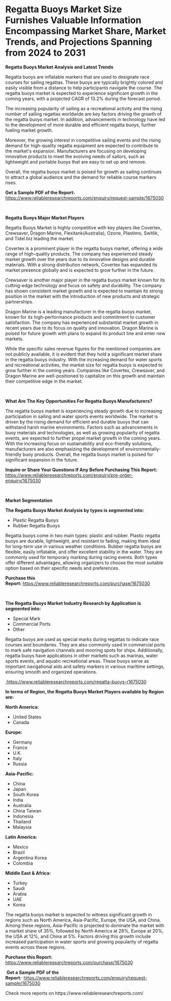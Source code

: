 <p><h1>Regatta Buoys Market Size Furnishes Valuable Information Encompassing Market Share, Market Trends, and Projections Spanning from 2024 to 2031</h1></p><p><strong>Regatta Buoys Market Analysis and Latest Trends</strong></p>
<p><p>Regatta buoys are inflatable markers that are used to designate race courses for sailing regattas. These buoys are typically brightly colored and easily visible from a distance to help participants navigate the course. The regatta buoys market is expected to experience significant growth in the coming years, with a projected CAGR of 13.2% during the forecast period.</p><p>The increasing popularity of sailing as a recreational activity and the rising number of sailing regattas worldwide are key factors driving the growth of the regatta buoys market. In addition, advancements in technology have led to the development of more durable and efficient regatta buoys, further fueling market growth.</p><p>Moreover, the growing interest in competitive sailing events and the rising demand for high-quality regatta equipment are expected to contribute to the market's expansion. Manufacturers are focusing on developing innovative products to meet the evolving needs of sailors, such as lightweight and portable buoys that are easy to set up and remove.</p><p>Overall, the regatta buoys market is poised for growth as sailing continues to attract a global audience and the demand for reliable course markers rises.</p></p>
<p><strong>Get a Sample PDF of the Report:&nbsp;</strong> <a href="https://www.reliableresearchreports.com/enquiry/request-sample/1675030">https://www.reliableresearchreports.com/enquiry/request-sample/1675030</a></p>
<p>&nbsp;</p>
<p><strong>Regatta Buoys Major Market Players</strong></p>
<p><p>Regatta Buoys Market is highly competitive with key players like Covertex, Crewsaver, Dragon Marine, Flexitank(Australia), Ozone, Plastimo, Switlik, and Tidel.biz leading the market. </p><p>Covertex is a prominent player in the regatta buoys market, offering a wide range of high-quality products. The company has experienced steady market growth over the years due to its innovative designs and durable materials. With a strong distribution network, Covertex has expanded its market presence globally and is expected to grow further in the future.</p><p>Crewsaver is another major player in the regatta buoys market known for its cutting-edge technology and focus on safety and durability. The company has shown consistent market growth and is expected to maintain its strong position in the market with the introduction of new products and strategic partnerships.</p><p>Dragon Marine is a leading manufacturer in the regatta buoys market, known for its high-performance products and commitment to customer satisfaction. The company has experienced substantial market growth in recent years due to its focus on quality and innovation. Dragon Marine is poised for future growth with plans to expand its product line and enter new markets.</p><p>While the specific sales revenue figures for the mentioned companies are not publicly available, it is evident that they hold a significant market share in the regatta buoys industry. With the increasing demand for water sports and recreational activities, the market size for regatta buoys is expected to grow further in the coming years. Companies like Covertex, Crewsaver, and Dragon Marine are well-positioned to capitalize on this growth and maintain their competitive edge in the market.</p></p>
<p>&nbsp;</p>
<p><strong>What Are The Key Opportunities For Regatta Buoys Manufacturers?</strong></p>
<p><p>The regatta buoys market is experiencing steady growth due to increasing participation in sailing and water sports events worldwide. The market is driven by the rising demand for efficient and durable buoys that can withstand harsh marine environments. Factors such as advancements in buoy materials and technologies, as well as growing popularity of regatta events, are expected to further propel market growth in the coming years. With the increasing focus on sustainability and eco-friendly solutions, manufacturers are also emphasizing the development of environmentally-friendly buoy products. Overall, the regatta buoys market is poised for significant expansion in the future.</p></p>
<p><strong>Inquire or Share Your Questions If Any Before Purchasing This Report:</strong> <a href="https://www.reliableresearchreports.com/enquiry/pre-order-enquiry/1675030">https://www.reliableresearchreports.com/enquiry/pre-order-enquiry/1675030</a></p>
<p>&nbsp;</p>
<p><strong>Market Segmentation</strong></p>
<p><strong>The Regatta Buoys Market Analysis by types is segmented into:</strong></p>
<p><ul><li>Plastic Regatta Buoys</li><li>Rubber Regatta Buoys</li></ul></p>
<p><p>Regatta buoys come in two main types: plastic and rubber. Plastic regatta buoys are durable, lightweight, and resistant to fading, making them ideal for long-term use in various weather conditions. Rubber regatta buoys are flexible, easily inflatable, and offer excellent stability in the water. They are commonly used for temporary marking during racing events. Both types offer different advantages, allowing organizers to choose the most suitable option based on their specific needs and preferences.</p></p>
<p><strong>Purchase this Report:&nbsp;</strong><a href="https://www.reliableresearchreports.com/purchase/1675030">https://www.reliableresearchreports.com/purchase/1675030</a></p>
<p>&nbsp;</p>
<p><strong>The Regatta Buoys Market Industry Research by Application is segmented into:</strong></p>
<p><ul><li>Special Mark</li><li>Commercial Ports</li><li>Other</li></ul></p>
<p><p>Regatta buoys are used as special marks during regattas to indicate race courses and boundaries. They are also commonly used in commercial ports to mark safe navigation channels and mooring spots for ships. Additionally, regatta buoys have applications in other markets such as marinas, water sports events, and aquatic recreational areas. These buoys serve as important navigational aids and safety markers in various maritime settings, ensuring smooth and organized operations.</p></p>
<p><a href="https://www.reliableresearchreports.com/regatta-buoys-r1675030">&nbsp;https://www.reliableresearchreports.com/regatta-buoys-r1675030</a></p>
<p><strong>In terms of Region, the Regatta Buoys Market Players available by Region are:</strong></p>
<p>
    <p> <strong> North America: </strong>
        <ul>
            <li>United States</li>
            <li>Canada</li>
        </ul>
        </p> 
    <p> <strong> Europe: </strong>
        <ul>
            <li>Germany</li>
            <li>France</li>
            <li>U.K.</li>
            <li>Italy</li>
            <li>Russia</li>
        </ul>
        </p> 
    <p> <strong> Asia-Pacific: </strong>
        <ul>
            <li>China</li>
            <li>Japan</li>
            <li>South Korea</li>
            <li>India</li>
            <li>Australia</li>
            <li>China Taiwan</li>
            <li>Indonesia</li>
            <li>Thailand</li>
            <li>Malaysia</li>
        </ul>
        </p> 
    <p> <strong> Latin America: </strong>
        <ul>
            <li>Mexico</li>
            <li>Brazil</li>
            <li>Argentina Korea</li>
            <li>Colombia</li>
        </ul>
        </p> 
    <p> <strong> Middle East & Africa: </strong>
        <ul>
            <li>Turkey</li>
            <li>Saudi</li>
            <li>Arabia</li>
            <li>UAE</li>
            <li>Korea</li>
        </ul>
    </p>
    </p>
<p><p>The regatta buoys market is expected to witness significant growth in regions such as North America, Asia-Pacific, Europe, the USA, and China. Among these regions, Asia-Pacific is projected to dominate the market with a market share of 35%, followed by North America at 28%, Europe at 20%, the USA at 12%, and China at 5%. Factors driving this growth include increased participation in water sports and growing popularity of regatta events across these regions.</p></p>
<p><strong>Purchase this Report: </strong><a href="https://www.reliableresearchreports.com/purchase/1675030">https://www.reliableresearchreports.com/purchase/1675030</a></p>
<p>&nbsp;<strong>Get a Sample PDF of the Report:&nbsp;&nbsp;</strong><a href="https://www.reliableresearchreports.com/enquiry/request-sample/1675030">https://www.reliableresearchreports.com/enquiry/request-sample/1675030</a></p>
<p><strong></strong></p>
<p>Check more reports on https://www.reliableresearchreports.com/</p>